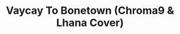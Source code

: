---
link: https://chroma9.bandcamp.com/album/vaycay-to-bonetown-chroma9-lhana-cover
title: Vaycay To Bonetown (Chroma9 & Lhana Cover)
artist: Sam Haft
musician: Chroma9
artwork: https://f4.bcbits.com/img/a1275158548_16.jpg
---
